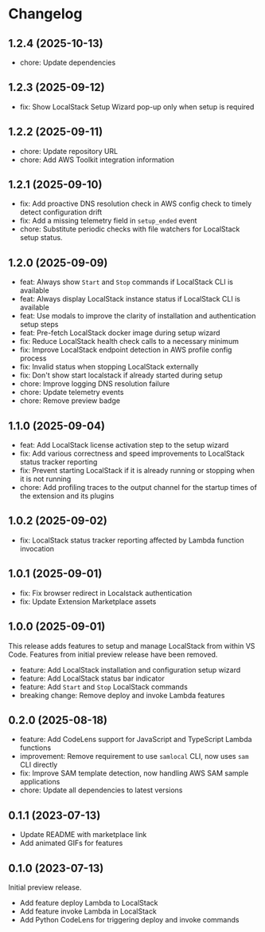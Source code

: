 # Changelog

## 1.2.4 (2025-10-13)

- chore: Update dependencies

## 1.2.3 (2025-09-12)

- fix: Show LocalStack Setup Wizard pop-up only when setup is required

## 1.2.2 (2025-09-11)

- chore: Update repository URL
- chore: Add AWS Toolkit integration information

## 1.2.1 (2025-09-10)

- fix: Add proactive DNS resolution check in AWS config check to timely detect configuration drift
- fix: Add a missing telemetry field in `setup_ended` event
- chore: Substitute periodic checks with file watchers for LocalStack setup status.


## 1.2.0 (2025-09-09)

- feat: Always show `Start` and `Stop` commands if LocalStack CLI is available
- feat: Always display LocalStack instance status if LocalStack CLI is available
- feat: Use modals to improve the clarity of installation and authentication setup steps
- feat: Pre-fetch LocalStack docker image during setup wizard
- fix: Reduce LocalStack health check calls to a necessary minimum
- fix: Improve LocalStack endpoint detection in AWS profile config process
- fix: Invalid status when stopping LocalStack externally
- fix: Don't show start localstack if already started during setup
- chore: Improve logging DNS resolution failure
- chore: Update telemetry events
- chore: Remove preview badge

## 1.1.0 (2025-09-04)

- feat: Add LocalStack license activation step to the setup wizard
- fix: Add various correctness and speed improvements to LocalStack status tracker reporting
- fix: Prevent starting LocalStack if it is already running or stopping when it is not running
- chore: Add profiling traces to the output channel for the startup times of the extension and its plugins

## 1.0.2 (2025-09-02)

- fix: LocalStack status tracker reporting affected by Lambda function invocation

## 1.0.1 (2025-09-01)

- fix: Fix browser redirect in Localstack authentication
- fix: Update Extension Marketplace assets

## 1.0.0 (2025-09-01)

This release adds features to setup and manage LocalStack from within VS Code. Features from initial preview release have been removed.

- feature: Add LocalStack installation and configuration setup wizard
- feature: Add LocalStack status bar indicator
- feature: Add `Start` and `Stop` LocalStack commands
- breaking change: Remove deploy and invoke Lambda features

## 0.2.0 (2025-08-18)

- feature: Add CodeLens support for JavaScript and TypeScript Lambda functions
- improvement: Remove requirement to use `samlocal` CLI, now uses `sam` CLI directly
- fix: Improve SAM template detection, now handling AWS SAM sample applications
- chore: Update all dependencies to latest versions

## 0.1.1 (2023-07-13)

- Update README with marketplace link
- Add animated GIFs for features

## 0.1.0 (2023-07-13)

Initial preview release.

- Add feature deploy Lambda to LocalStack
- Add feature invoke Lambda in LocalStack
- Add Python CodeLens for triggering deploy and invoke commands